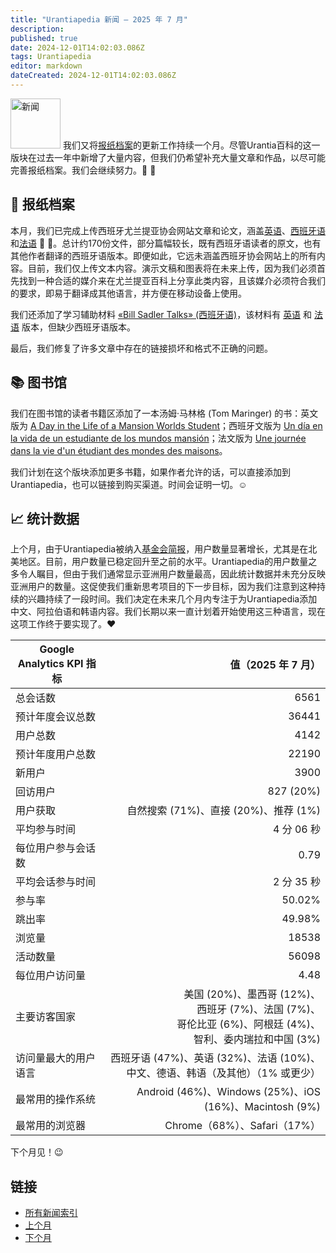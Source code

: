 ```yaml
---
title: "Urantiapedia 新闻 — 2025 年 7 月"
description:
published: true
date: 2024-12-01T14:02:03.086Z
tags: Urantiapedia
editor: markdown
dateCreated: 2024-12-01T14:02:03.086Z
---
```


<img src="/_assets/svg/icon-news.svg" alt="新闻" style="width: 80px;"> 我们又将[报纸档案](/en/index/articles)的更新工作持续一个月。尽管Urantia百科的这一版块在过去一年中新增了大量内容，但我们仍希望补充大量文章和作品，以尽可能完善报纸档案。我们会继续努力。:ant: :ant:

## :page_with_curl: 报纸档案

本月，我们已完成上传西班牙尤兰提亚协会网站文章和论文，涵盖[英语](/en/index/articles_spain)、[西班牙语](/es/index/articles_spain)和[法语](/fr/index/articles_spain) :clap: :clap:。总计约170份文件，部分篇幅较长，既有西班牙语读者的原文，也有其他作者翻译的西班牙语版本。即便如此，它远未涵盖西班牙协会网站上的所有内容。目前，我们仅上传文本内容。演示文稿和图表将在未来上传，因为我们必须首先找到一种合适的媒介来在尤兰提亚百科上分享此类内容，且该媒介必须符合我们的要求，即易于翻译成其他语言，并方便在移动设备上使用。

我们还添加了学习辅助材料 [«Bill Sadler Talks» (西班牙语)](/es/article/William_S_Sadler_Jr/Bill_Sadler_Talks)，该材料有 [英语](/en/article/William_S_Sadler_Jr/Bill_Sadler_Talks) 和 [法语](/fr/article/William_S_Sadler_Jr/Bill_Sadler_Talks) 版本，但缺少西班牙语版本。

最后，我们修复了许多文章中存在的链接损坏和格式不正确的问题。

## :books: 图书馆

我们在图书馆的读者书籍区添加了一本汤姆·马林格 (Tom Maringer) 的书：英文版为 [A Day in the Life of a Mansion Worlds Student](/en/book/Tom_Maringer/A_Day_in_the_Life_of_a_Mansion_Worlds_Student)；西班牙文版为 [Un día en la vida de un estudiante de los mundos mansión](/es/book/Tom_Maringer/A_Day_in_the_Life_of_a_Mansion_Worlds_Student)；法文版为 [Une journée dans la vie d'un étudiant des mondes des maisons](/fr/book/Tom_Maringer/A_Day_in_the_Life_of_a_Mansion_Worlds_Student)。

我们计划在这个版块添加更多书籍，如果作者允许的话，可以直接添加到Urantiapedia，也可以链接到购买渠道。时间会证明一切。:relaxed:

## :chart_with_upwards_trend: 统计数据

上个月，由于Urantiapedia被纳入[基金会简报](https://www.urantia.org/news/2025-07/mustard-seed-grant-project-urantiapedia)，用户数量显著增长，尤其是在北美地区。目前，用户数量已稳定回升至之前的水平。Urantiapedia的用户数量之多令人瞩目，但由于我们通常显示亚洲用户数量最高，因此统计数据并未充分反映亚洲用户的数量。这促使我们重新思考项目的下一步目标，因为我们注意到这种持续的兴趣持续了一段时间。我们决定在未来几个月内专注于为Urantiapedia添加中文、阿拉伯语和韩语内容。我们长期以来一直计划着开始使用这三种语言，现在这项工作终于要实现了。:heart:

Google Analytics KPI 指标 | 值（2025 年 7 月）
--- | ---:
总会话数 | 6561
预计年度会议总数 | 36441
用户总数 | 4142
预计年度用户总数 | 22190
新用户 | 3900
回访用户 | 827 (20%)
用户获取 | 自然搜索 (71%)、直接 (20%)、推荐 (1%)
平均参与时间 | 4 分 06 秒
每位用户参与会话数 | 0.79
平均会话参与时间 | 2 分 35 秒
参与率 | 50.02%
跳出率 | 49.98%
浏览量 | 18538
活动数量 | 56098
每位用户访问量 | 4.48
主要访客国家 | 美国 (20%)、墨西哥 (12%)、<br>西班牙 (7%)、法国 (7%)、<br>哥伦比亚 (6%)、阿根廷 (4%)、<br>智利、委内瑞拉和中国 (3%)
访问量最大的用户语言 | 西班牙语 (47%)、英语 (32%)、法语 (10%)、中文、德语、韩语（及其他）（1% 或更少）
最常用的操作系统 | Android (46%)、Windows (25%)、iOS (16%)、Macintosh (9%)
最常用的浏览器 | Chrome（68%）、Safari（17%）

下个月见！:wink:

## 链接

- [所有新闻索引](/zh/news)
- [上个月](/zh/news/2025/06)
- [下个月](/zh/news/2025/08)